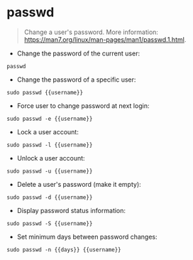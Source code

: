 # passwd

> Change a user's password.
> More information: <https://man7.org/linux/man-pages/man1/passwd.1.html>.

- Change the password of the current user:

`passwd`

- Change the password of a specific user:

`sudo passwd {{username}}`

- Force user to change password at next login:

`sudo passwd -e {{username}}`

- Lock a user account:

`sudo passwd -l {{username}}`

- Unlock a user account:

`sudo passwd -u {{username}}`

- Delete a user's password (make it empty):

`sudo passwd -d {{username}}`

- Display password status information:

`sudo passwd -S {{username}}`

- Set minimum days between password changes:

`sudo passwd -n {{days}} {{username}}`